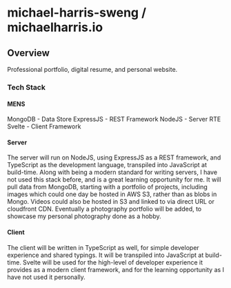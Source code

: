 # michael-harris-sweng / michaelharris.io

## Overview
Professional portfolio, digital resume, and personal website.

### Tech Stack
#### MENS
MongoDB - Data Store
ExpressJS - REST Framework
NodeJS - Server RTE
Svelte - Client Framework

#### Server
The server will run on NodeJS, using ExpressJS as a REST framework, and TypeScript as the development language, transpiled into JavaScript at build-time.
Along with being a modern standard for writing servers, I have not used this stack before, and is a great learning opportunity for me.
It will pull data from MongoDB, starting with a portfolio of projects, including images which could one day be hosted in AWS S3, rather than as blobs in Mongo.
Videos could also be hosted in S3 and linked to via direct URL or cloudfront CDN.
Eventually a photography portfolio will be added, to showcase my personal photography done as a hobby.

#### Client
The client will be written in TypeScript as well, for simple developer experience and shared typings. It will be transpiled into JavaScript at build-time.
Svelte will be used for the high-level of developer experience it provides as a modern client framework, and for the learning opportunity as I have not used it personally.
